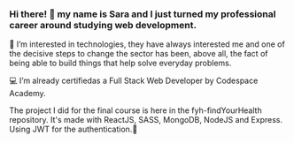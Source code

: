 ### Hi there! 👋 my name is Sara and I just turned my professional career around studying web development.


👀 I’m interested in technologies, they have always interested me and one of the decisive steps to change the sector has been, above all, the fact of being able to build things that help solve everyday problems.

💻 I’m already certifiedas a Full Stack Web Developer by Codespace Academy. 

The project I did for the final course is here in the fyh-findYourHealth repository. It's made with ReactJS, SASS, MongoDB, NodeJS and Express. Using JWT for the authentication.🌱 
